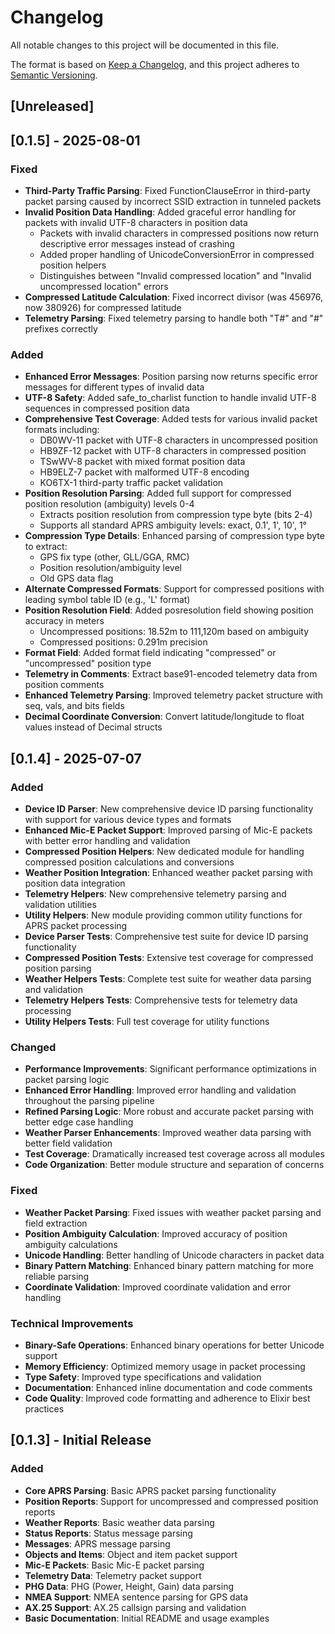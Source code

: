 # Changelog

All notable changes to this project will be documented in this file.

The format is based on [Keep a Changelog](https://keepachangelog.com/en/1.0.0/),
and this project adheres to [Semantic Versioning](https://semver.org/spec/v2.0.0.html).

## [Unreleased]

## [0.1.5] - 2025-08-01

### Fixed
- **Third-Party Traffic Parsing**: Fixed FunctionClauseError in third-party packet parsing caused by incorrect SSID extraction in tunneled packets
- **Invalid Position Data Handling**: Added graceful error handling for packets with invalid UTF-8 characters in position data
  - Packets with invalid characters in compressed positions now return descriptive error messages instead of crashing
  - Added proper handling of UnicodeConversionError in compressed position helpers
  - Distinguishes between "Invalid compressed location" and "Invalid uncompressed location" errors
- **Compressed Latitude Calculation**: Fixed incorrect divisor (was 456976, now 380926) for compressed latitude
- **Telemetry Parsing**: Fixed telemetry parsing to handle both "T#" and "#" prefixes correctly

### Added
- **Enhanced Error Messages**: Position parsing now returns specific error messages for different types of invalid data
- **UTF-8 Safety**: Added safe_to_charlist function to handle invalid UTF-8 sequences in compressed position data
- **Comprehensive Test Coverage**: Added tests for various invalid packet formats including:
  - DB0WV-11 packet with UTF-8 characters in uncompressed position
  - HB9ZF-12 packet with UTF-8 characters in compressed position  
  - TSwWV-8 packet with mixed format position data
  - HB9ELZ-7 packet with malformed UTF-8 encoding
  - KO6TX-1 third-party traffic packet validation
- **Position Resolution Parsing**: Added full support for compressed position resolution (ambiguity) levels 0-4
  - Extracts position resolution from compression type byte (bits 2-4)
  - Supports all standard APRS ambiguity levels: exact, 0.1', 1', 10', 1°
- **Compression Type Details**: Enhanced parsing of compression type byte to extract:
  - GPS fix type (other, GLL/GGA, RMC)
  - Position resolution/ambiguity level
  - Old GPS data flag
- **Alternate Compressed Formats**: Support for compressed positions with leading symbol table ID (e.g., 'L' format)
- **Position Resolution Field**: Added posresolution field showing position accuracy in meters
  - Uncompressed positions: 18.52m to 111,120m based on ambiguity
  - Compressed positions: 0.291m precision
- **Format Field**: Added format field indicating "compressed" or "uncompressed" position type
- **Telemetry in Comments**: Extract base91-encoded telemetry data from position comments
- **Enhanced Telemetry Parsing**: Improved telemetry packet structure with seq, vals, and bits fields
- **Decimal Coordinate Conversion**: Convert latitude/longitude to float values instead of Decimal structs

## [0.1.4] - 2025-07-07

### Added
- **Device ID Parser**: New comprehensive device ID parsing functionality with support for various device types and formats
- **Enhanced Mic-E Packet Support**: Improved parsing of Mic-E packets with better error handling and validation
- **Compressed Position Helpers**: New dedicated module for handling compressed position calculations and conversions
- **Weather Position Integration**: Enhanced weather packet parsing with position data integration
- **Telemetry Helpers**: New comprehensive telemetry parsing and validation utilities
- **Utility Helpers**: New module providing common utility functions for APRS packet processing
- **Device Parser Tests**: Comprehensive test suite for device ID parsing functionality
- **Compressed Position Tests**: Extensive test coverage for compressed position parsing
- **Weather Helpers Tests**: Complete test suite for weather data parsing and validation
- **Telemetry Helpers Tests**: Comprehensive tests for telemetry data processing
- **Utility Helpers Tests**: Full test coverage for utility functions

### Changed
- **Performance Improvements**: Significant performance optimizations in packet parsing logic
- **Enhanced Error Handling**: Improved error handling and validation throughout the parsing pipeline
- **Refined Parsing Logic**: More robust and accurate packet parsing with better edge case handling
- **Weather Parser Enhancements**: Improved weather data parsing with better field validation
- **Test Coverage**: Dramatically increased test coverage across all modules
- **Code Organization**: Better module structure and separation of concerns

### Fixed
- **Weather Packet Parsing**: Fixed issues with weather packet parsing and field extraction
- **Position Ambiguity Calculation**: Improved accuracy of position ambiguity calculations
- **Unicode Handling**: Better handling of Unicode characters in packet data
- **Binary Pattern Matching**: Enhanced binary pattern matching for more reliable parsing
- **Coordinate Validation**: Improved coordinate validation and error handling

### Technical Improvements
- **Binary-Safe Operations**: Enhanced binary operations for better Unicode support
- **Memory Efficiency**: Optimized memory usage in packet processing
- **Type Safety**: Improved type specifications and validation
- **Documentation**: Enhanced inline documentation and code comments
- **Code Quality**: Improved code formatting and adherence to Elixir best practices

## [0.1.3] - Initial Release

### Added
- **Core APRS Parsing**: Basic APRS packet parsing functionality
- **Position Reports**: Support for uncompressed and compressed position reports
- **Weather Reports**: Basic weather data parsing
- **Status Reports**: Status message parsing
- **Messages**: APRS message parsing
- **Objects and Items**: Object and item packet support
- **Mic-E Packets**: Basic Mic-E packet parsing
- **Telemetry Data**: Telemetry packet support
- **PHG Data**: PHG (Power, Height, Gain) data parsing
- **NMEA Support**: NMEA sentence parsing for GPS data
- **AX.25 Support**: AX.25 callsign parsing and validation
- **Basic Documentation**: Initial README and usage examples
